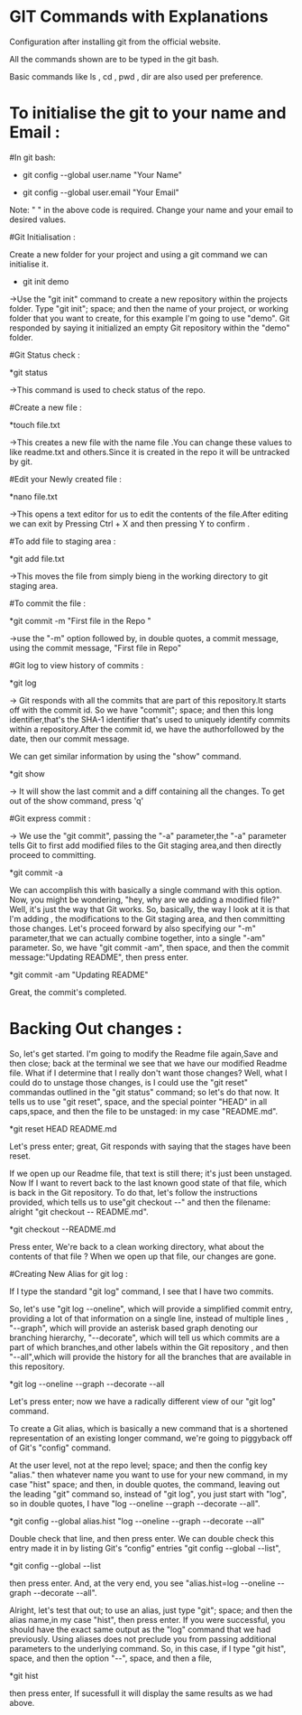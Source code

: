 # GIT Commands with Explanations

Configuration after installing git from the official website.

All the commands shown are to be typed in  the git bash.

Basic commands like ls , cd , pwd , dir are also used per preference.

# To initialise the git to your name and Email :

#In git bash:

* git config --global user.name "Your Name"

* git config --global user.email "Your Email"

Note: " " in the above code is required. Change your name and your email 
to desired values.

#Git Initialisation :

Create a new folder for your project and using a git command we can 
initialise it.

* git init demo

->Use the "git init" command to create a new repository within the 
projects folder.
Type "git init"; space; and then the name of your project,
or working folder that you want to create, for this example I'm going to 
use "demo".
Git responded by saying it initialized an empty Git repository within 
the "demo" folder.



#Git Status check :

*git status

->This command is used to check status of the repo.

#Create a new file : 

*touch file.txt

->This creates a new file with the name file .You can change these 
values to like readme.txt and others.Since it is created in the repo it 
will be untracked by git.

#Edit your Newly created file :
 
*nano file.txt

->This opens a text editor for us to edit the contents of the file.After 
editing we can exit by Pressing Ctrl + X and then pressing Y to confirm 
.

#To add file to staging area : 

*git add file.txt

->This moves the file from simply bieng in the working directory to git 
staging area.

#To commit the file :


*git commit -m "First file in the Repo "

->use the "-m" option followed by, in double quotes, a commit message,
using the commit message, "First file in  Repo"


#Git log to view history of commits : 

*git log


-> Git responds with all the commits that are part of this repository.It 
starts off with the commit id. So we have "commit"; space; and then this 
long identifier,that's the SHA-1 identifier that's used to uniquely 
identify commits within a repository.After the commit id, we have the 
authorfollowed by the date, then our commit message.

We can get similar information by using the "show" command.


*git show
 

-> It will show the last commit and a diff containing all the changes.
To get out of the show command, press 'q' 


#Git express commit :
 

-> We use the "git commit", passing the "-a" parameter,the "-a" 
parameter 
tells Git to first add modified files to the Git staging area,and then 
directly proceed to committing.

*git commit -a 

We can accomplish this with basically a 
single command with this option.
Now, you might be wondering, "hey, why are we adding a modified file?"
Well, it's just the way that Git works.
So, basically, the way I look at 
it is that I'm adding , the modifications to the Git staging area, and 
then committing those changes.
Let's proceed forward by also specifying our "-m" parameter,that we can 
actually combine together, into a single "-am" parameter.
So, we have "git commit -am", then space, and then the commit 
message:"Updating README", then press enter.

*git commit -am "Updating README"

 Great, the commit's 
completed.


# Backing Out changes : 


So, let's get started. I'm going to modify the Readme file again,Save 
and then close;
 back at the terminal we see that we have our modified 
Readme file.
What if I determine that I really don't want those changes?
Well, what I could do to unstage those changes,
is I could use the "git 
reset" commandas outlined in the "git status" command; so let's do that 
now.
It tells us to use "git reset", space, and the special pointer "HEAD" in 
all caps,space, and then the file to be unstaged: in my case 
"README.md".

*git reset HEAD README.md


Let's press enter; great, Git responds with saying that the stages have 
been reset.

If we open up our Readme file, that text is still there; it's just been 
unstaged.
Now If I want to revert back to the last known good state of that 
file,
which is back in the Git repository.
To do that, let's follow the 
instructions provided, which tells us to use"git checkout --" and then 
the filename: alright "git checkout -- README.md".

*git checkout --README.md

Press enter,
We're back to a clean working directory, what about the contents of that 
file ?
 When we open up that file, our changes are gone.
   
#Creating New Alias for git log : 

If I type the standard "git log" command, I see that I have two commits.

So, let's use "git log --oneline", which will provide a simplified 
commit entry,
providing a lot of that information on a single line, instead of 
multiple lines ,
"--graph", which will provide an asterisk based graph denoting our 
branching hierarchy,
"--decorate", which will tell us which commits are a part of which 
branches,and other labels within the Git repository ,
 and then "--all",which will provide the history for all the branches 
that are available in this repository.

*git log --oneline --graph --decorate --all

Let's press enter; now we have a radically different view of our "git 
log" command.

To create a Git alias, which is basically a new command that is a 
shortened representation 
of an existing longer command, we're going to piggyback off of Git's 
"config" command.

At the user level, not at the repo level; space; and then the config key 
"alias."
then whatever name you want to use for your new command, in my case 
"hist"
space; and then, in double quotes, the command, leaving out the leading 
"git" command
so, instead of "git log", you just start with "log",
so in double quotes, I have "log --oneline --graph --decorate --all".

*git config --global alias.hist "log --oneline --graph --decorate --all"

Double check that line, and then press enter.
We can double check this entry made it in by listing Git's “config” 
entries
"git config --global --list", 

*git config --global --list

then press enter.
And, at the very end, you see "alias.hist=log --oneline --graph 
--decorate --all".

Alright, let's test that out; to use an alias, just type "git"; space; 
and then the alias name,in my case "hist", then press enter. If you were 
successful,
you should have the exact same output as the "log" command that we had 
previously.
Using aliases does not preclude you from passing additional parameters
to the underlying command. So, in this case, if I type "git hist", 
space,
and then the option "--", space, and then a file, 

*git hist

then press enter, If sucessfull it will display the same results as we 
had above.
